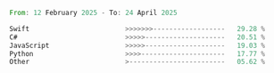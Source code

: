 <!--START_SECTION:Languages-->

```rust
From: 12 February 2025 - To: 24 April 2025

Swift                        >>>>>>>------------------   29.28 %
C#                           >>>>>--------------------   20.51 %
JavaScript                   >>>>>--------------------   19.03 %
Python                       >>>>---------------------   17.77 %
Other                        >------------------------   05.62 %
```

<!--END_SECTION:Languages-->
